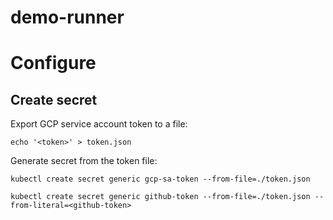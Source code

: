 # demo-runner

# Configure

## Create secret

Export GCP service account token to a file:

`echo '<token>' > token.json`

Generate secret from the token file:

`kubectl create secret generic gcp-sa-token --from-file=./token.json`

`kubectl create secret generic github-token --from-file=./token.json --from-literal=<github-token>`

